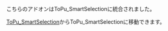 こちらのアドオンはToPu_SmartSelectionに統合されました。

[ToPu_SmartSelection](https://github.com/http4211/ToPu_SmartSelection)からToPu_SmartSelectionに移動できます。

